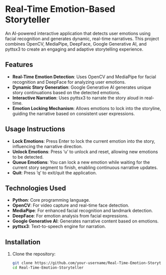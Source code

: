 # Real-Time Emotion-Based Storyteller

An AI-powered interactive application that detects user emotions using facial recognition and generates dynamic, real-time narratives. This project combines OpenCV, MediaPipe, DeepFace, Google Generative AI, and pyttsx3 to create an engaging and adaptive storytelling experience.

## Features

- **Real-Time Emotion Detection**: Uses OpenCV and MediaPipe for facial recognition and DeepFace for analyzing user emotions.
- **Dynamic Story Generation**: Google Generative AI generates unique story continuations based on the detected emotions.
- **Interactive Narration**: Uses pyttsx3 to narrate the story aloud in real-time.
- **Emotion Locking Mechanism**: Allows emotions to lock into the storyline, guiding the narrative based on consistent user expressions.

## Usage Instructions

- **Lock Emotions**: Press Enter to lock the current emotion into the story, influencing the narrative direction.
- **Unlock Emotions**: Press ‘u’ to unlock and reset, allowing new emotions to be detected.
- **Queue Emotions**: You can lock a new emotion while waiting for the current story segment to finish, enabling continuous narrative updates.
- **Quit**: Press ‘q’ to exit/quit the application.


## Technologies Used

- **Python**: Core programming language.
- **OpenCV**: For video capture and real-time face detection.
- **MediaPipe**: For enhanced facial recognition and landmark detection.
- **DeepFace**: For emotion analysis from facial expressions.
- **Google Generative AI**: Generates narrative content based on emotions.
- **pyttsx3**: Text-to-speech engine for narration.

## Installation

1. Clone the repository:
   ```bash
   git clone https://github.com/your-username/Real-Time-Emotion-Storyteller.git
   cd Real-Time-Emotion-Storyteller
